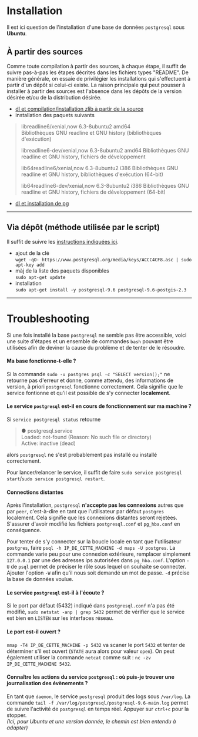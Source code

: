 # Installation

Il est ici question de l'installation d'une base de données `postgresql` sous **Ubuntu**.

## À partir des sources

Comme toute compilation à partir des sources, à chaque étape, il suffit de suivre pas-à-pas les étapes décrites dans les fichiers types "README". De manière générale, on essaie de privilégier les installations qui s'effectuent à partir d'un dépôt si celui-ci existe. La raison principale qui peut pousser à installer à partir des sources est l'absence dans les dépôts de la version désirée et/ou de la distribution désirée.

* [dl et compilation/installation zlib à partir de la source](http://zlib.net/)
* installation des paquets suivants

>libreadline6/xenial,now 6.3-8ubuntu2 amd64  
>	Bibliothèques GNU readline et GNU history (bibliothèques d'exécution)
>  
>libreadline6-dev/xenial,now 6.3-8ubuntu2 amd64
>	Bibliothèques GNU readline et GNU history, fichiers de développement
>
>lib64readline6/xenial,now 6.3-8ubuntu2 i386
>	Bibliothèques GNU readline et GNU history, bibliothèques d'exécution (64-bit)
>
>lib64readline6-dev/xenial,now 6.3-8ubuntu2 i386
>	Bibliothèques GNU readline et GNU history, fichiers de développement (64-bit)

* [dl et installation de pg](http://www.postgresql.org/download)

---

## Via dépôt (méthode utilisée par le script)

Il suffit de suivre les [instructions indiquées ici](http://apt.postgresql.org/pub/repos/apt/README).

* ajout de la clé  
`wget -qO- https://www.postgresql.org/media/keys/ACCC4CF8.asc | sudo apt-key add`
* màj de la liste des paquets disponibles  
`sudo apt-get update`
* installation  
`sudo apt-get install -y postgresql-9.6 postgresql-9.6-postgis-2.3`

---

# Troubleshooting

Si une fois installé la base `postgresql` ne semble pas être accessible, voici une suite d'étapes et un ensemble de commandes `bash` pouvant être utilisées afin de deviner la cause du problème et de tenter de le résoudre.

#### Ma base fonctionne-t-elle ?

Si la commande `sudo -u postgres psql -c "SELECT version();"` ne retourne pas d'erreur et donne, comme attendu, des informations de version, à priori `postgresql` fonctionne correctement. Cela signifie que le service fontionne et qu'il est possible de s'y connecter **localement**.

#### Le service `postgresql` est-il en cours de fonctionnement sur ma machine ?

Si `service postgresql status` retourne
>● postgresql.service  
>   Loaded: not-found (Reason: No such file or directory)  
>   Active: inactive (dead)  

alors `postgresql` ne s'est probablement pas installé ou installé correctement.

Pour lancer/relancer le service, il suffit de faire `sudo service postgresql start`/`sudo service postgresql restart`.

#### Connections distantes

Après l'installation, `postgresql` **n'accepte pas les connexions** autres que par `peer`, c'est-à-dire en tant que l'utilisateur par défaut `postgres` localement. Cela signifie que les connexions distantes seront rejetées. S'assurer d'avoir modifié les fichiers `postgresql.conf` et `pg_hba.conf` en conséquence.

Pour tenter de s'y connecter sur la boucle locale en tant que l'utilisateur `postgres`, faire `psql -h IP_DE_CETTE_MACHINE -d maps -U postgres`. La commande varie peu pour une connexion extérieure, remplacer simplement `127.0.0.1` par une des adresses ips autorisées dans `pg_hba.conf`. L'option `-U` de `psql` permet de préciser le rôle sous lequel on souhaite se connecter. Ajouter l'option `-W` afin qu'il nous soit demandé un mot de passe. `-d` précise la base de données voulue.

#### Le service `postgresql` est-il à l'écoute ?

Si le port par défaut (5432) indiqué dans `postgresql.conf` n'a pas été modifié, `sudo netstat -anp | grep 5432` permet de vérifier que le service est bien en `LISTEN` sur les interfaces réseau.

#### Le port est-il ouvert ?

`nmap -T4 IP_DE_CETTE_MACHINE -p 5432` va scaner le port `5432` et tenter de déterminer s'il est ouvert (`STATE` aura alors pour valeur `open`). On peut également utiliser la commande `netcat` comme suit : `nc -zv IP_DE_CETTE_MACHINE 5432`.

#### Connaître les actions du service `postgresql` : où puis-je trouver une journalisation des évènements ?

En tant que `daemon`, le service `postgresql` produit des logs sous `/var/log`. La commande `tail -f /var/log/postgresql/postgresql-9.6-main.log` permet de suivre l'activité de `postgresql` en temps réel. Appuyer sur `ctrl+c` pour la stopper.  
_(Ici, pour Ubuntu et une version donnée, le chemin est bien entendu à adapter)_  

